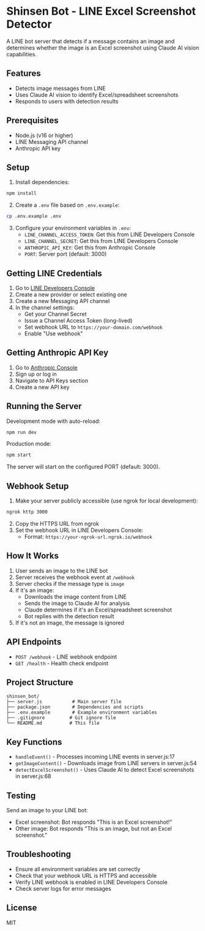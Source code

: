 # Shinsen Bot - LINE Excel Screenshot Detector

A LINE bot server that detects if a message contains an image and determines whether the image is an Excel screenshot using Claude AI vision capabilities.

## Features

- Detects image messages from LINE
- Uses Claude AI vision to identify Excel/spreadsheet screenshots
- Responds to users with detection results

## Prerequisites

- Node.js (v16 or higher)
- LINE Messaging API channel
- Anthropic API key

## Setup

1. Install dependencies:
```bash
npm install
```

2. Create a `.env` file based on `.env.example`:
```bash
cp .env.example .env
```

3. Configure your environment variables in `.env`:
   - `LINE_CHANNEL_ACCESS_TOKEN`: Get this from LINE Developers Console
   - `LINE_CHANNEL_SECRET`: Get this from LINE Developers Console
   - `ANTHROPIC_API_KEY`: Get this from Anthropic Console
   - `PORT`: Server port (default: 3000)

## Getting LINE Credentials

1. Go to [LINE Developers Console](https://developers.line.biz/console/)
2. Create a new provider or select existing one
3. Create a new Messaging API channel
4. In the channel settings:
   - Get your Channel Secret
   - Issue a Channel Access Token (long-lived)
   - Set webhook URL to `https://your-domain.com/webhook`
   - Enable "Use webhook"

## Getting Anthropic API Key

1. Go to [Anthropic Console](https://console.anthropic.com/)
2. Sign up or log in
3. Navigate to API Keys section
4. Create a new API key

## Running the Server

Development mode with auto-reload:
```bash
npm run dev
```

Production mode:
```bash
npm start
```

The server will start on the configured PORT (default: 3000).

## Webhook Setup

1. Make your server publicly accessible (use ngrok for local development):
```bash
ngrok http 3000
```

2. Copy the HTTPS URL from ngrok
3. Set the webhook URL in LINE Developers Console:
   - Format: `https://your-ngrok-url.ngrok.io/webhook`

## How It Works

1. User sends an image to the LINE bot
2. Server receives the webhook event at `/webhook`
3. Server checks if the message type is `image`
4. If it's an image:
   - Downloads the image content from LINE
   - Sends the image to Claude AI for analysis
   - Claude determines if it's an Excel/spreadsheet screenshot
   - Bot replies with the detection result
5. If it's not an image, the message is ignored

## API Endpoints

- `POST /webhook` - LINE webhook endpoint
- `GET /health` - Health check endpoint

## Project Structure

```
shinsen_bot/
├── server.js           # Main server file
├── package.json        # Dependencies and scripts
├── .env.example        # Example environment variables
├── .gitignore         # Git ignore file
└── README.md          # This file
```

## Key Functions

- `handleEvent()` - Processes incoming LINE events in server.js:17
- `getImageContent()` - Downloads image from LINE servers in server.js:54
- `detectExcelScreenshot()` - Uses Claude AI to detect Excel screenshots in server.js:68

## Testing

Send an image to your LINE bot:
- Excel screenshot: Bot responds "This is an Excel screenshot!"
- Other image: Bot responds "This is an image, but not an Excel screenshot."

## Troubleshooting

- Ensure all environment variables are set correctly
- Check that your webhook URL is HTTPS and accessible
- Verify LINE webhook is enabled in LINE Developers Console
- Check server logs for error messages

## License

MIT
